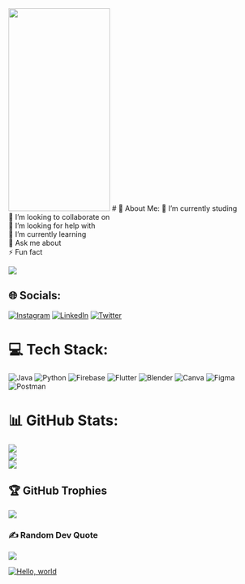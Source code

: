<img src="https://camo.githubusercontent.com/..." data-canonical-src="https://gyazo.com/eb5c5741b6a9a16c692170a41a49c858.png" width="200" height="400" />
# 💫 About Me:
🔭 I’m currently studing<br>👯 I’m looking to collaborate on<br>🤝 I’m looking for help with<br>🌱 I’m currently learning<br>💬 Ask me about<br>⚡ Fun fact


[![](https://visitcount.itsvg.in/api?id=saikumarkusangi&icon=1&color=1)](https://visitcount.itsvg.in)
## 🌐 Socials:
[![Instagram](https://img.shields.io/badge/Instagram-%23E4405F.svg?logo=Instagram&logoColor=white)](https://instagram.com/thekusangi) [![LinkedIn](https://img.shields.io/badge/LinkedIn-%230077B5.svg?logo=linkedin&logoColor=white)](https://linkedin.com/in/saikumarkusangi) [![Twitter](https://img.shields.io/badge/Twitter-%231DA1F2.svg?logo=Twitter&logoColor=white)](https://twitter.com/thekusangi) 

# 💻 Tech Stack:
![Java](https://img.shields.io/badge/java-%23ED8B00.svg?style=for-the-badge&logo=java&logoColor=white) ![Python](https://img.shields.io/badge/python-3670A0?style=for-the-badge&logo=python&logoColor=ffdd54) ![Firebase](https://img.shields.io/badge/firebase-%23039BE5.svg?style=for-the-badge&logo=firebase) ![Flutter](https://img.shields.io/badge/Flutter-%2302569B.svg?style=for-the-badge&logo=Flutter&logoColor=white) ![Blender](https://img.shields.io/badge/blender-%23F5792A.svg?style=for-the-badge&logo=blender&logoColor=white) ![Canva](https://img.shields.io/badge/Canva-%2300C4CC.svg?style=for-the-badge&logo=Canva&logoColor=white) 	![Figma](https://img.shields.io/badge/figma-%23F24E1E.svg?style=for-the-badge&logo=figma&logoColor=white) ![Postman](https://img.shields.io/badge/Postman-FF6C37?style=for-the-badge&logo=postman&logoColor=white)
# 📊 GitHub Stats:
![](https://github-readme-stats.vercel.app/api?username=saikumarkusangi&theme=radical&hide_border=false&include_all_commits=true&count_private=false)<br/>
![](https://github-readme-streak-stats.herokuapp.com/?user=saikumarkusangi&theme=radical&hide_border=false)<br/>
![](https://github-readme-stats.vercel.app/api/top-langs/?username=saikumarkusangi&theme=radical&hide_border=false&include_all_commits=true&count_private=false&layout=compact)

## 🏆 GitHub Trophies
![](https://github-profile-trophy.vercel.app/?username=saikumarkusangi&theme=juicyfresh&no-frame=false&no-bg=false&margin-w=4)



### ✍️ Random Dev Quote
![](https://quotes-github-readme.vercel.app/api?type=horizontal&theme=radical)

[![Hello, world](http://i.imgur.com/c7GmAJf.png)](https://github.com/mappum)
<!-- Proudly created with GPRM ( https://gprm.itsvg.in ) -->

